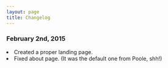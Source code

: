 ```yaml
---
layout: page
title: Changelog
---
```


<h3>February 2nd, 2015</h3>
<li>Created a proper landing page.</li>
<li>Fixed about page. (It was the default one from Poole, shh!)</li>